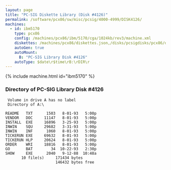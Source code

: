 ```yaml
---
layout: page
title: "PC-SIG Diskette Library (Disk #4126)"
permalink: /software/pcx86/sw/misc/pcsig/4000-4999/DISK4126/
machines:
  - id: ibm5170
    type: pcx86
    config: /machines/pcx86/ibm/5170/cga/1024kb/rev3/machine.xml
    diskettes: /machines/pcx86/diskettes.json,/disks/pcsigdisks/pcx86/diskettes.json
    autoGen: true
    autoMount:
      B: "PC-SIG Library Disk #4126"
    autoType: $date\r$time\rB:\rDIR\r
---
```


{% include machine.html id="ibm5170" %}

### Directory of PC-SIG Library Disk #4126

     Volume in drive A has no label
     Directory of A:\

    README   TXT      1503   8-01-93   5:00p
    VENDOR   DOC     11147   8-01-93   5:00p
    INSTALL  EXE     16896   3-25-93   5:00p
    INWIN    SQU     29682   3-31-93   5:00p
    INWIN    INF      1060   8-01-93   5:00p
    TICKERUN EXE     69632   8-01-93   5:00p
    TICKERUN HLP     20624   8-01-93   5:00p
    ORDER    WRI     18816   8-01-93   5:00p
    GO       BAT        34  10-22-93   2:30p
    SHOW     EXE      2040   9-12-88  10:48a
           10 file(s)     171434 bytes
                          146432 bytes free
